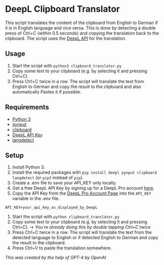 #  DeepL Clipboard Translator

This script translates the content of the clipboard from English to German if it is in English language and vice versa. This is done by detecting a double press of Ctrl+C (within 0.5 seconds) and copying the translation back to the clipboard. The script uses the [DeepL API](https://www.deepl.com/pro#developer) for the translation.

## Usage

1. Start the script with `python3 clipboard_translator.py`
2. Copy some text to your clipboard (e.g. by selecting it and pressing Ctrl+C).
3. Press Ctrl+C twice in a row. The script will translate the text from English to German and copy the result to the clipboard and also automatically Pastes it if possible.

## Requirements

- [Python 3](https://www.python.org/downloads/)
- [pynput](https://pypi.org/project/pynput/)
- [clipboard](https://pypi.org/project/clipboard/)
- [DeepL API Key](https://www.deepl.com/pro#developer)
- [langdetect](https://pypi.org/project/langdetect/)

## Setup

1. Install Python 3.
2. Install the required packages with `pip install deepl pynput clipboard langdetect` (or `pip3` instead of `pip`).
3. Create a .env file to save your API_KEY only locally. 
4. Get a free DeepL API Key by signing up for a DeepL Pro account [here](https://www.deepl.com/pro#developer).
5. Copy the API Key from the [DeepL Pro Account Page](https://www.deepl.com/pro-account/plan) into the `API_KEY` variable in the .env file.
```
API_KEY=your_api_key_as_displayed_by_DeepL
```

1. Start the script with `python clipboard_translator.py`
2. Copy some text to your clipboard (e.g. by selecting it and pressing Ctrl+C). -> *You`re already doing this by double tapping Ctrl+C twice*
3. Press Ctrl+C twice in a row. The script will translate the text from the detected language to English or if detected English to German and copy the result to the clipboard.
4. Press Ctrl+V to paste the translation somewhere.


 *This was created by the help of GPT-4 by OpenAI*